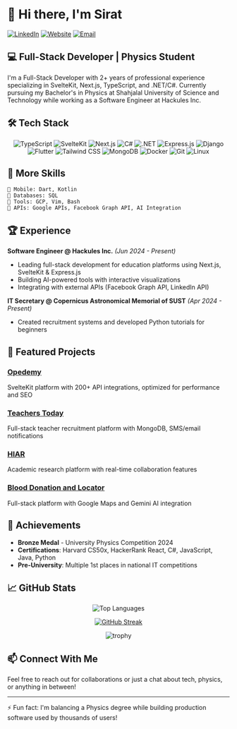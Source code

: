 # 👋 Hi there, I'm Sirat

[![LinkedIn](https://img.shields.io/badge/LinkedIn-Connect-blue?style=for-the-badge&logo=linkedin)](https://linkedin.com/in/siratul-islam)
[![Website](https://img.shields.io/badge/Website-Visit-green?style=for-the-badge&logo=mozilla)](https://www.sirat.me)
[![Email](https://img.shields.io/badge/Email-Contact-red?style=for-the-badge&logo=gmail)](mailto:email@sirat.me)

## 💻 Full-Stack Developer | Physics Student

I'm a Full-Stack Developer with 2+ years of professional experience specializing in SvelteKit, Next.js, TypeScript, and .NET/C#. Currently pursuing my Bachelor's in Physics at Shahjalal University of Science and Technology while working as a Software Engineer at Hackules Inc.

## 🛠️ Tech Stack

<div align="center">
  
  ![TypeScript](https://img.shields.io/badge/TypeScript-3178C6?style=for-the-badge&logo=typescript&logoColor=white)
  ![SvelteKit](https://img.shields.io/badge/SvelteKit-FF3E00?style=for-the-badge&logo=svelte&logoColor=white)
  ![Next.js](https://img.shields.io/badge/Next.js-000000?style=for-the-badge&logo=next.js&logoColor=white)
  ![C#](https://img.shields.io/badge/C%23-512BD4?style=for-the-badge&logo=c-sharp&logoColor=white)
  ![.NET](https://img.shields.io/badge/.NET-512BD4?style=for-the-badge&logo=dotnet&logoColor=white)
  ![Express.js](https://img.shields.io/badge/Express.js-000000?style=for-the-badge&logo=express&logoColor=white)
  ![Django](https://img.shields.io/badge/Django-092E20?style=for-the-badge&logo=django&logoColor=white)
  ![Flutter](https://img.shields.io/badge/Flutter-02569B?style=for-the-badge&logo=flutter&logoColor=white)
  ![Tailwind CSS](https://img.shields.io/badge/Tailwind_CSS-06B6D4?style=for-the-badge&logo=tailwind-css&logoColor=white)
  ![MongoDB](https://img.shields.io/badge/MongoDB-47A248?style=for-the-badge&logo=mongodb&logoColor=white)
  ![Docker](https://img.shields.io/badge/Docker-2496ED?style=for-the-badge&logo=docker&logoColor=white)
  ![Git](https://img.shields.io/badge/Git-F05032?style=for-the-badge&logo=git&logoColor=white)
  ![Linux](https://img.shields.io/badge/Linux-FCC624?style=for-the-badge&logo=linux&logoColor=black)
  
</div>

## 🚀 More Skills

```
🔹 Mobile: Dart, Kotlin
🔹 Databases: SQL
🔹 Tools: GCP, Vim, Bash
🔹 APIs: Google APIs, Facebook Graph API, AI Integration
```

## 🏆 Experience

**Software Engineer @ Hackules Inc.** *(Jun 2024 - Present)*
- Leading full-stack development for education platforms using Next.js, SvelteKit & Express.js
- Building AI-powered tools with interactive visualizations
- Integrating with external APIs (Facebook Graph API, LinkedIn API)

**IT Secretary @ Copernicus Astronomical Memorial of SUST** *(Apr 2024 - Present)*
- Created recruitment systems and developed Python tutorials for beginners

## 🔭 Featured Projects

### [Opedemy](https://opedemy.com)
SvelteKit platform with 200+ API integrations, optimized for performance and SEO

### [Teachers Today](https://teacherstoday.org)
Full-stack teacher recruitment platform with MongoDB, SMS/email notifications

### [HIAR](https://hiar.ac)
Academic research platform with real-time collaboration features

### [Blood Donation and Locator](https://goodwill.sirat.me)
Full-stack platform with Google Maps and Gemini AI integration

## 🏅 Achievements

- **Bronze Medal** - University Physics Competition 2024
- **Certifications**: Harvard CS50x, HackerRank React, C#, JavaScript, Java, Python
- **Pre-University**: Multiple 1st places in national IT competitions

## 📈 GitHub Stats

<div align="center">
  
  <!-- ![Siratul's GitHub stats](https://github-readme-stats.vercel.app/api?username=heronet&show_icons=true&theme=tokyonight) -->
  
  ![Top Languages](https://github-readme-stats.vercel.app/api/top-langs/?username=heronet&layout=compact&langs_count=20&theme=tokyonight)
  
  [![GitHub Streak](https://github-readme-streak-stats.herokuapp.com/?user=heronet&theme=tokyonight)](https://git.io/streak-stats)
  
  <img src="https://github-profile-trophy.vercel.app/?username=heronet&theme=nord&column=7" alt="trophy" />
  
  <!-- ![Wakatime Stats](https://github-readme-stats.vercel.app/api/wakatime?username=heronet&layout=compact&theme=tokyonight) -->
  
</div>

## 📫 Connect With Me

Feel free to reach out for collaborations or just a chat about tech, physics, or anything in between!

---

⚡ Fun fact: I'm balancing a Physics degree while building production software used by thousands of users!
